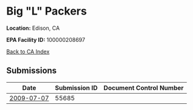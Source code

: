 # Big "L" Packers

**Location:** Edison, CA

**EPA Facility ID:** 100000208697

[Back to CA Index](../../index.md)

## Submissions

| Date | Submission ID | Document Control Number |
|------|--------------|-------------------------|
| [2009-07-07](submissions/55685.md) | 55685 |  |
